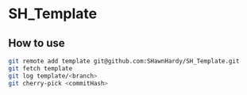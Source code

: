 # SH_Template

## How to use

```bash
git remote add template git@github.com:SHawnHardy/SH_Template.git
git fetch template
git log template/<branch>
git cherry-pick <commitHash>
```
